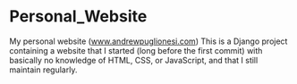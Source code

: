 # Personal_Website
My personal website (www.andrewpuglionesi.com)
This is a Django project containing a website that I started (long before the first commit) with basically no knowledge of HTML, CSS, or JavaScript, and that I still maintain regularly.